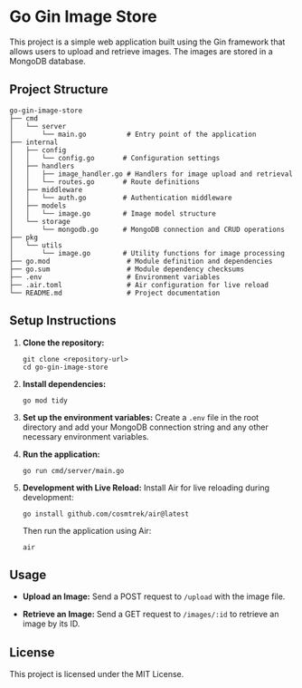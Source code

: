 # Go Gin Image Store

This project is a simple web application built using the Gin framework that allows users to upload and retrieve images. The images are stored in a MongoDB database.

## Project Structure

```
go-gin-image-store
├── cmd
│   └── server
│       └── main.go          # Entry point of the application
├── internal
│   ├── config
│   │   └── config.go       # Configuration settings
│   ├── handlers
│   │   ├── image_handler.go # Handlers for image upload and retrieval
│   │   └── routes.go       # Route definitions
│   ├── middleware
│   │   └── auth.go         # Authentication middleware
│   ├── models
│   │   └── image.go        # Image model structure
│   └── storage
│       └── mongodb.go      # MongoDB connection and CRUD operations
├── pkg
│   └── utils
│       └── image.go        # Utility functions for image processing
├── go.mod                   # Module definition and dependencies
├── go.sum                   # Module dependency checksums
├── .env                     # Environment variables
├── .air.toml                # Air configuration for live reload
└── README.md                # Project documentation
```

## Setup Instructions

1. **Clone the repository:**
   ```
   git clone <repository-url>
   cd go-gin-image-store
   ```

2. **Install dependencies:**
   ```
   go mod tidy
   ```

3. **Set up the environment variables:**
   Create a `.env` file in the root directory and add your MongoDB connection string and any other necessary environment variables.

4. **Run the application:**
   ```
   go run cmd/server/main.go
   ```
   
5. **Development with Live Reload:**
   Install Air for live reloading during development:
   ```
   go install github.com/cosmtrek/air@latest
   ```
   Then run the application using Air:
   ```
   air
   ```

## Usage

- **Upload an Image:**
  Send a POST request to `/upload` with the image file.

- **Retrieve an Image:**
  Send a GET request to `/images/:id` to retrieve an image by its ID.

## License

This project is licensed under the MIT License.